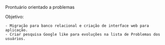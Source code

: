 Prontuário orientado a problemas

Objetivo:

	- Migração para banco relacional e criação de interface web para aplicação.
	- Criar pesquisa Google like para evoluções na lista de Problemas dos usuários.
